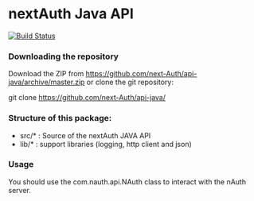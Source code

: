 nextAuth Java API
===============
[![Build Status](https://travis-ci.org/pvanhees/api-java.svg?branch=master)](https://travis-ci.org/n-Auth/api-java)

### Downloading the repository

Download the ZIP from https://github.com/next-Auth/api-java/archive/master.zip or clone the git repository:

git clone https://github.com/next-Auth/api-java/

### Structure of this package:
* src/* : Source of the nextAuth JAVA API
* lib/* : support libraries (logging, http client and json)

### Usage
You should use the com.nauth.api.NAuth class to interact with the nAuth server.

